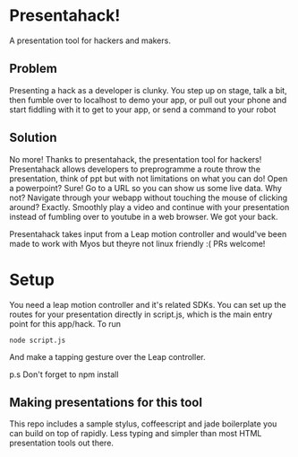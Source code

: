 # Presentahack!

A presentation tool for hackers and makers. 


## Problem
Presenting a hack as a developer is clunky. You step up on stage, talk a bit, then fumble over to localhost to demo your app, or pull out your phone and start fiddling with it to get to your app, or send a command to your robot

## Solution
No more!
Thanks to presentahack, the presentation tool for hackers! 
Presentahack allows developers to preprogramme a route throw the presentation, think of ppt but with not limitations on what you can do! 
Open a powerpoint? Sure! 
Go to a URL so you can show us some live data. Why not? 
Navigate through your webapp without touching the mouse of clicking around? Exactly. 
Smoothly play a video and continue with your presentation instead of fumbling over to youtube in a web browser. We got your back. 

Presentahack takes input from a Leap motion controller and would've been made to work with Myos but theyre not linux friendly :( PRs welcome!

# Setup

You need a leap motion controller and it's related SDKs. 
You can set up the routes for your presentation directly in script.js, which is the main entry point for this app/hack. 
To run 
```
node script.js
```
And make a tapping gesture over the Leap controller. 

p.s Don't forget to npm install

## Making presentations for this tool
This repo includes a sample stylus, coffeescript and jade boilerplate you can build on top of rapidly. Less typing and simpler than most HTML presentation tools out there. 

